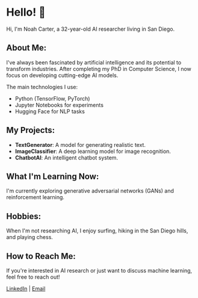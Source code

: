 # Hello! 🧠

Hi, I'm Noah Carter, a 32-year-old AI researcher living in San Diego.

## About Me:
I've always been fascinated by artificial intelligence and its potential to transform industries. After completing my PhD in Computer Science, I now focus on developing cutting-edge AI models.

The main technologies I use:
- Python (TensorFlow, PyTorch)
- Jupyter Notebooks for experiments
- Hugging Face for NLP tasks

## My Projects:
- **TextGenerator**: A model for generating realistic text.
- **ImageClassifier**: A deep learning model for image recognition.
- **ChatbotAI**: An intelligent chatbot system.

## What I'm Learning Now:
I'm currently exploring generative adversarial networks (GANs) and reinforcement learning.

## Hobbies:
When I'm not researching AI, I enjoy surfing, hiking in the San Diego hills, and playing chess.

## How to Reach Me:
If you're interested in AI research or just want to discuss machine learning, feel free to reach out!

[LinkedIn](https://linkedin.com/in/noah-carter) | [Email](mailto:noah.carter@example.com)
